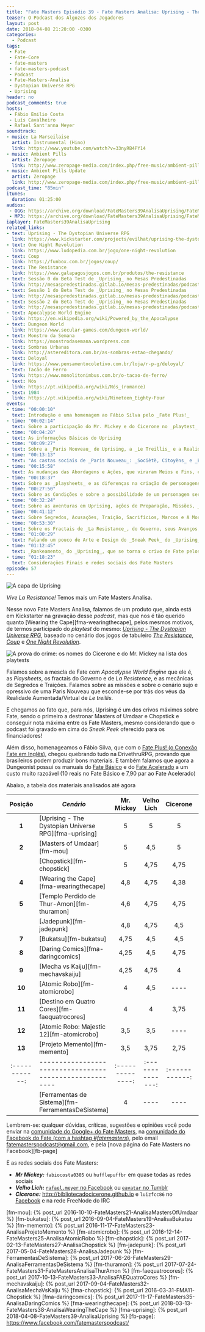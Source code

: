 ```yaml
---
title: "Fate Masters Episódio 39 - Fate Masters Analisa: Uprising - The Dystopian Universe RPG"
teaser: O Podcast dos Algozes dos Jogadores
layout: post
date: 2018-04-08 21:20:00 -0300
categories:
  - Podcast
tags:
 - Fate
 - Fate-Core
 - fate-masters
 - fate-masters-podcast
 - Podcast
 - Fate-Masters-Analisa
 - Dystopian Universe RPG
 - Uprising
header: no
podcast_comments: true 
hosts:
 - Fábio Emilio Costa
 - Luís Cavalheiro
 - Rafael Sant'anna Meyer
soundtrack:
- music: La Marseilaise
  artist: Instrumental (Hino)
  link: https://www.youtube.com/watch?v=33nyRB4PY14
- music: Ambient Pills
  artist: Zeropage
  link: http://www.zeropage-media.com/index.php/free-music/ambient-pills
- music: Ambient Pills Update
  artist: Zeropage
  link: http://www.zeropage-media.com/index.php/free-music/ambient-pills-update
podcast_time: "85min"
itunes:
  duration: 01:25:00
audios:
 - OGG: https://archive.org/download/FateMasters39AnalisaUprising/FateMasters39-AnalisaUprising.ogg
 - MP3: https://archive.org/download/FateMasters39AnalisaUprising/FateMasters39-AnalisaUprising.mp3
iaplayer: FateMasters39AnalisaUprising
related_links:
- text: Uprising - The Dystopian Universe RPG
  link: https://www.kickstarter.com/projects/evilhat/uprising-the-dystopian-universe-rpg 
- text: One Night Revolution
  link: https://www.ludopedia.com.br/jogo/one-night-revolution
- text: Coup
  link: https://funbox.com.br/jogos/coup/
- text: The Resistance
  link: https://www.galapagosjogos.com.br/produtos/the-resistance
- text: Sessão 0 do Beta Test de _Uprising_ no Mesas Predestinadas
  link: http://mesaspredestinadas.gitlab.io/mesas-predestinadas/podcast/MP8-DystopianUniverse0/
- text: Sessão 1 do Beta Test de _Uprising_ no Mesas Predestinadas
  link: http://mesaspredestinadas.gitlab.io/mesas-predestinadas/podcast/MP9-DystopianUNiverseSessao1/
- text: Sessão 2 do Beta Test de _Uprising_ no Mesas Predestinadas
  link: http://mesaspredestinadas.gitlab.io/mesas-predestinadas/podcast/MP10-DystopianUniverseSessao2/
- text: Apocalypse World Engine
  link: https://en.wikipedia.org/wiki/Powered_by_the_Apocalypse
- text: Dungeon World
  link: https://www.secular-games.com/dungeon-world/
- text: Monstro da Semana
  link: https://monstrodasemana.wordpress.com
- text: Sombras Urbanas
  link: http://astereditora.com.br/as-sombras-estao-chegando/
- text: Deloyal
  link: https://www.pensamentocoletivo.com.br/loja/r-p-g/deloyal/
- text: Tacão de Ferro
  link: https://www.monolitonimbus.com.br/o-tacao-de-ferro/
- text: Nós
  link: https://pt.wikipedia.org/wiki/Nós_(romance)
- text: 1984
  link: https://pt.wikipedia.org/wiki/Nineteen_Eighty-Four
events:
- time: "00:00:10"
  text: Introdução e uma homenagem ao Fábio Silva pelo _Fate Plus!_
- time: "00:02:14"
  text: Sobre a participação do Mr. Mickey e do Cicerone no _playtest_ de _Uprising_
- time: "00:04:20"
  text: As informações Básicas do Uprising
- time: "00:09:27"
  text: Sobre a _Paris Nouveau_ de Uprising, a _Le Treillis_ e a Realidade Aumentada/Virtual, e a relação do Governo e das Corporações
- time: "00:13:13"
  text: "As castas sociais de _Paris Nouveau_: _Sociètè, Citoyèns_ e _Exilés_"
- time: "00:15:58"
  text: As mudanças das Abordagens e Ações, que viraram Meios e Fins, e sobre a questão de Impulsos e Invocações Gratuítas
- time: "00:18:37"
  text: Sobre as _playsheets_ e as diferenças na criação de personagens em Uprising
- time: "00:27:50"
  text: Sobre as Condições e sobre a possibilidade de um personagem ser morto (removido permanentemente de jogo) em Uprising
- time: "00:32:24"
  text: Sobre as aventuras em Uprising, ações de Preparação, Missões, _Blowback_ e Debrief
- time: "00:41:12"
  text: Sobre Segredos, Acusações, Traição, Sacrifícios, Marcos e A Morte Gloriosa
- time: "00:53:30"
  text: Sobre os Fractais de _La Resistance_, do Governo, seus Avanços, e os Avanços Críticos que podem levar à Revolução ou ao Expurgo 
- time: "01:00:29"
  text: Falando um pouco de Arte e Design do _Sneak Peek_ do _Uprising_, e como aproveitar o Uprising em qualquer cenário de distopia e Revolução
- time: "01:12:45"
  text: _Rankeamento_ do _Uprising_, que se torna o crivo de Fate pelos Fate Masters, com a pontuação máxima possívei!
- time: "01:18:23"
  text: Considerações Finais e redes sociais dos Fate Masters
episode: 57
---
```


![A capa de Uprising](/assets/CapaUprising.png)
 
_Vive La Resistance!_ Temos mais um Fate Masters Analisa.

Nesse novo Fate Masters Analisa, falamos de um produto que, ainda está em Kickstarter na gravação desse _podcast_, mas que nos é tão querido quanto [Wearing the Cape][fma-wearingthecape], pelos mesmos motivos, de termos participado do _playtest_ do mesmo: [_Uprising - The Dystopian Universe RPG_][uprising-ks], baseado no cenário dos jogos de tabuleiro [_The Resistance_][resistance], [_Coup_][coup] e [_One Night Revolution_][onr].

![A prova do crime: os nomes do Cicerone e do Mr. Mickey na lista dos playtests](/assets/PlaytestUprising.png)

Falamos sobre a mescla de Fate com _Apocalypse World Engine_ que ele é, as _Playsheets_, os fractais do Governo e de _La Resistence_, e as mecânicas de Segredos e Traições. Falamos sobre as missões e sobre o cenário sujo e opressivo de uma Paris Nouveau que esconde-se por trás dos véus da Realidade Aumentada/Virtual de _Le treillis_.

E chegamos ao fato que, para nós, Uprising é um dos crivos máximos sobre Fate, sendo o primeiro a destronar Masters of Umdaar e Chopstick e conseguir nota máxima entre os Fate Masters, mesmo considerando que o podcast foi gravado em cima do _Sneak Peek_ oferecido para os financiadores!

Além disso, homenageamos o Fábio Silva, que com o [Fate Plus! (o Conexão Fate em Inglês)][fateplus], chegou quebrando tudo na DrivethruRPG, provando que brasileiros podem produzir bons materiais. E também falamos que agora a Dungeonist possui os manuais do [Fate Básico][fb-dungeonist] e do [Fate Acelerado][fae-dungeonist] a um custo muito razoável (10 reais no Fate Básico e 7,90 par ao Fate Acelerado)

Abaixo, a tabela dos materiais analisados até agora

| **Posição**  | ***Cenário***                                         | **Mr. Mickey** | **Velho Lich** | **Cicerone** | **Média** |
|:------------:|-------------------------------------------------------|:--------------:|:--------------:|:------------:|:---------:|
|  **1**       | [Uprising - The Dystopian Universe RPG][fma-uprising] |    5           |    5           |   5          |   5       |
|  **2**       | [Masters of Umdaar][fm-mou]                           |    5           |       4,5      |     5        |   4.83    |
|              | [Chopstick][fm-chopstick]                             |    5           |       4,75     |     4,75     |   4.83    | 
|  **4**       | [Wearing the Cape][fma-wearingthecape]                |    4,8         |       4,75     |     4,38     |   4,78    |
|  **5**       | [Templo Perdido de Thur-Amon][fm-thuramon]            |    4,6         |       4,75     |     4,75     |   4,68    |
|              | [Jadepunk][fm-jadepunk]                               |    4,8         |       4,75     |     4,5      |   4,68    |
|  **7**       | [Bukatsu][fm-bukatsu]                                 |    4,75        |       4,5      |     4,5      |   4,58    |
|  **8**       | [Daring Comics][fma-daringcomics]                     |    4,25        |       4,5      |     4,75     |   4,5     |
|  **9**       | [Mecha vs Kaiju][fm-mechavskaiju]                     |    4,25        |       4,75     |     4        |   4,33    |
|  **10**      | [Atomic Robo][fm-atomicrobo]                          |    4           |       4,5      |     ----     |   4,25    |
|  **11**      | [Destino em Quatro Cores][fm-faequatrocores]          |    4           |       4        |     3,75     |   3,92    |
|  **12**      | [Atomic Robo: Majestic 12][fm-atomicrobo]             |    3,5         |       3,5      |     ----     |   3,5     |
|  **13**      | [Projeto Memento][fm-memento]                         |    3,5         |       3,75     |     2,75     |   3,33    | 
|:------------:|-------------------------------------------------------|:--------------:|:--------------:|:------------:|:---------:|
|              | [Ferramentas de Sistema][fm-FerramentasDeSistema]     |    4           |       ----     |     ----     |   4       |

Lembrem-se: qualquer  dúvidas, críticas, sugestões  e opiniões você pode enviar na [comunidade do Google+ do Fate Masters][gplus], na [comunidade do Facebook do Fate (com a hashtag _#fatemasters_)][fb], pelo email <fatemasterspodcast@gmail.com>, e pela [nova página do Fate Masters no Facebook][fb-page]

E as redes sociais dos Fate Masters:

+ _**Mr Mickey:**_ `fabiocosta0305` ou `hufflepuffbr` em quase todas as redes sociais
+ _**Velho Lich:**_ [`rafael.meyer` no Facebook](https://facebook.com/rafael.meyer) ou [`eavatar` no Tumblr](https://eavatar.tumblr.com)
+ _**Cicerone:**_ <http://bibliotecadocicerone.github.io> e `luizfcc86` no [Facebook](https://facebool.com/luizfcc86) e na rede FreeNode do IRC

[gplus]: https://plus.google.com/communities/100913016060492249875
[fb]: https://www.facebook.com/groups/faterpgbrasil/
[spaces]: https://goo.gl/spaces/gFqsaUsaSJN1boHH9
[fm-mou]: {% post_url 2016-10-10-FateMasters21-AnalisaMastersOfUmdaar %}
[fm-bukatsu]: {% post_url 2016-09-04-FateMasters19-AnalisaBukatsu %}
[fm-memento]: {% post_url 2016-11-17-FateMasters23-AnalisaProjetoMemento %}
[fm-atomicrobo]: {% post_url 2016-12-14-FateMasters25-AnalisaAtomicRobo %}
[fm-chopstick]:  {% post_url 2017-02-13-FateMasters27-AnalisaChopstick %}
[fm-jadepunk]:  {% post_url 2017-05-04-FateMasters28-AnalisaJadepunk %}
[fm-FerramentasDeSistema]:  {% post_url 2017-06-26-FateMasters29-AnalisaFerramentasDeSistema %}
[fm-thuramon]:  {% post_url 2017-07-24-FateMasters31-FateMastersAnalisaThurAmon %}
[fm-faequatrocores]:  {% post_url 2017-10-13-FateMasters33-AnalisaFAEQuatroCores %}
[fm-mechavskaiju]:  {% post_url 2017-09-04-FateMasters32-AnalisaMechaVsKaiju %}
[fma-chopstick]: {% post_url 2016-03-31-FMA11-Chopstick %}
[fma-daringcomics]: {% post_url 2017-11-17-FateMasters35-AnalisaDaringComics %}
[fma-wearingthecape]: {% post_url 2018-03-13-FateMasters38-AnalisaWearingTheCape %}
[fma-uprising]: {% post_url 2018-04-08-FateMasters39-AnalisaUprising %}
[fb-page]: https://www.facebook.com/fatemasterspodcast/

[fb-dungeonist]: https://www.dungeonist.com/produto/fate-basico/
[fae-dungeonist]: https://www.dungeonist.com/produto/fate-acelerado/
[fateplus]: http://www.drivethrurpg.com/browse/pub/12578/Pluma-Publications
[uprising-ks]: https://www.kickstarter.com/projects/evilhat/uprising-the-dystopian-universe-rpg
[resistance]: https://www.galapagosjogos.com.br/produtos/the-resistance
[onr]: https://www.ludopedia.com.br/jogo/one-night-revolution
[coup]: https://funbox.com.br/jogos/coup/
